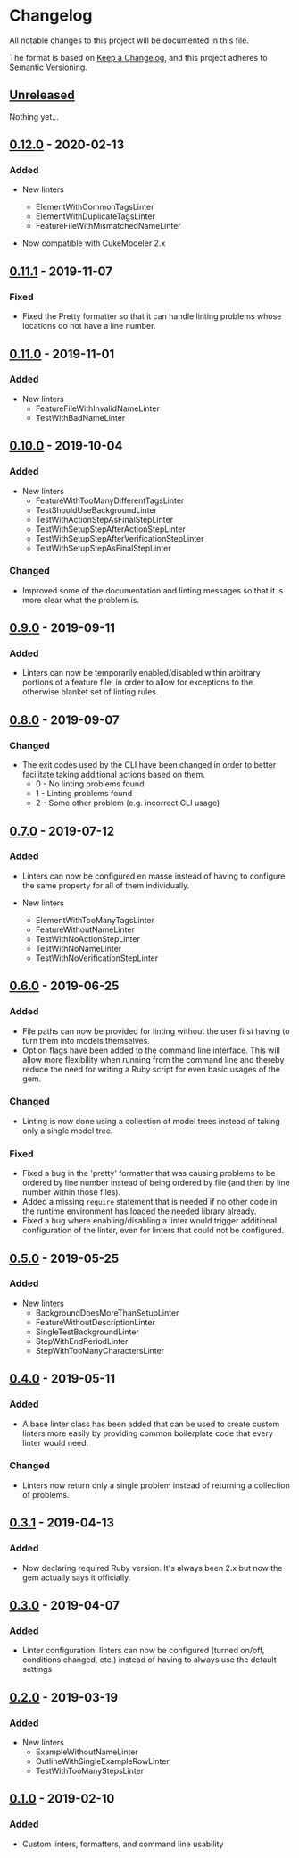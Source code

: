 # Changelog
All notable changes to this project will be documented in this file.

The format is based on [Keep a Changelog](https://keepachangelog.com/en/1.0.0/),
and this project adheres to [Semantic Versioning](https://semver.org/spec/v2.0.0.html).

## [Unreleased]

Nothing yet...

## [0.12.0] - 2020-02-13

### Added
 - New linters
   - ElementWithCommonTagsLinter
   - ElementWithDuplicateTagsLinter
   - FeatureFileWithMismatchedNameLinter

 - Now compatible with CukeModeler 2.x


## [0.11.1] - 2019-11-07

### Fixed
 - Fixed the Pretty formatter so that it can handle linting problems whose locations do not have a line number.


## [0.11.0] - 2019-11-01

### Added
 - New linters
   - FeatureFileWithInvalidNameLinter
   - TestWithBadNameLinter


## [0.10.0] - 2019-10-04

### Added
 - New linters
   - FeatureWithTooManyDifferentTagsLinter
   - TestShouldUseBackgroundLinter
   - TestWithActionStepAsFinalStepLinter
   - TestWithSetupStepAfterActionStepLinter
   - TestWithSetupStepAfterVerificationStepLinter
   - TestWithSetupStepAsFinalStepLinter

### Changed
 - Improved some of the documentation and linting messages so that it is more clear what the problem is.

## [0.9.0] - 2019-09-11

### Added
 - Linters can now be temporarily enabled/disabled within arbitrary portions of a feature file, in order to allow for exceptions to the otherwise blanket set of linting rules. 

## [0.8.0] - 2019-09-07

### Changed
 - The exit codes used by the CLI have been changed in order to better facilitate taking additional actions based on them. 
   - 0 - No linting problems found
   - 1 - Linting problems found
   - 2 - Some other problem (e.g. incorrect CLI usage)

## [0.7.0] - 2019-07-12

### Added
 - Linters can now be configured en masse instead of having to configure the same property for all of them individually.

 - New linters
   - ElementWithTooManyTagsLinter
   - FeatureWithoutNameLinter
   - TestWithNoActionStepLinter
   - TestWithNoNameLinter
   - TestWithNoVerificationStepLinter

## [0.6.0] - 2019-06-25

### Added
 - File paths can now be provided for linting without the user first having to turn them into models themselves.
 - Option flags have been added to the command line interface. This will allow more flexibility when running from the command line and thereby reduce the need for writing a Ruby script for even basic usages of the gem.
 
### Changed
 - Linting is now done using a collection of model trees instead of taking only a single model tree. 

### Fixed
 - Fixed a bug in the 'pretty' formatter that was causing problems to be ordered by line number instead of being ordered by file (and then by line number within those files).
 - Added a missing `require` statement that is needed if no other code in the runtime environment has loaded the needed library already.
 - Fixed a bug where enabling/disabling a linter would trigger additional configuration of the linter, even for linters that could not be configured.
 
## [0.5.0] - 2019-05-25

### Added
 - New linters
   - BackgroundDoesMoreThanSetupLinter
   - FeatureWithoutDescriptionLinter
   - SingleTestBackgroundLinter
   - StepWithEndPeriodLinter
   - StepWithTooManyCharactersLinter
   
## [0.4.0] - 2019-05-11

### Added
 - A base linter class has been added that can be used to create custom linters more easily by providing common boilerplate code that every linter would need.

### Changed
 - Linters now return only a single problem instead of returning a collection of problems.

## [0.3.1] - 2019-04-13

### Added
 - Now declaring required Ruby version. It's always been 2.x but now the gem actually says it officially.

## [0.3.0] - 2019-04-07

### Added
 - Linter configuration: linters can now be configured (turned on/off, conditions changed, etc.) instead of having to always use the default settings

## [0.2.0] - 2019-03-19

### Added
 - New linters
   - ExampleWithoutNameLinter
   - OutlineWithSingleExampleRowLinter
   - TestWithTooManyStepsLinter


## [0.1.0] - 2019-02-10

### Added
- Custom linters, formatters, and command line usability


[Unreleased]: https://github.com/enkessler/cuke_linter/compare/v0.12.0...HEAD
[0.12.0]: https://github.com/enkessler/cuke_linter/compare/v0.11.1...v0.12.0
[0.11.1]: https://github.com/enkessler/cuke_linter/compare/v0.11.0...v0.11.1
[0.11.0]: https://github.com/enkessler/cuke_linter/compare/v0.10.0...v0.11.0
[0.10.0]: https://github.com/enkessler/cuke_linter/compare/v0.9.0...v0.10.0
[0.9.0]: https://github.com/enkessler/cuke_linter/compare/v0.8.0...v0.9.0
[0.8.0]: https://github.com/enkessler/cuke_linter/compare/v0.7.0...v0.8.0
[0.7.0]: https://github.com/enkessler/cuke_linter/compare/v0.6.0...v0.7.0
[0.6.0]: https://github.com/enkessler/cuke_linter/compare/v0.5.0...v0.6.0
[0.5.0]: https://github.com/enkessler/cuke_linter/compare/v0.4.0...v0.5.0
[0.4.0]: https://github.com/enkessler/cuke_linter/compare/v0.3.1...v0.4.0
[0.3.1]: https://github.com/enkessler/cuke_linter/compare/v0.3.0...v0.3.1
[0.3.0]: https://github.com/enkessler/cuke_linter/compare/v0.2.0...v0.3.0
[0.2.0]: https://github.com/enkessler/cuke_linter/compare/v0.1.0...v0.2.0
[0.1.0]: https://github.com/enkessler/cuke_linter/compare/2bbd3f29f4eb45b6e9ea7d47c5bb47182bf4fde7...v0.1.0
